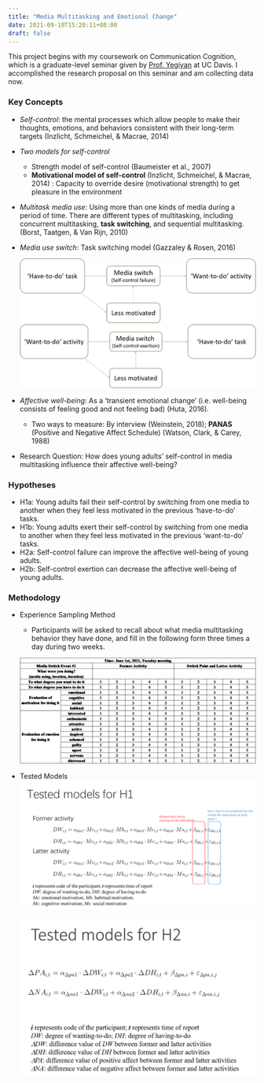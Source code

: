 ```yaml
---
title: "Media Multitasking and Emotional Change"
date: 2021-09-10T15:20:11+08:00
draft: false
---
```


This project begins with my coursework on Communication Cognition, which is a graduate-level seminar given by [Prof. Yegiyan](https://communication.ucdavis.edu/people/nyegiyan) at UC Davis. I accomplished the research proposal on this seminar and am collecting data now. 

### Key Concepts
- *Self-control*: the mental processes which allow people to make their thoughts, emotions, and behaviors consistent with their long-term targets (Inzlicht, Schmeichel, & Macrae, 2014)
- *Two models for self-control*
	- Strength model of self-control (Baumeister et al., 2007)
	- **Motivational model of self-control** (Inzlicht, Schmeichel, & Macrae, 2014) : Capacity to override desire (motivational strength) to get pleasure in the environment
- *Multitask media use*: Using more than one kinds of media during a period of time. There are different types of multitasking, including concurrent multitasking, **task switching**, and sequential multitasking. (Borst, Taatgen, & Van Rijn, 2010)
- *Media use switch*: Task switching model (Gazzaley & Rosen, 2016)
	<div align = center>
    	<img src = "https://raw.githubusercontent.com/YbFan115/ybfan115.github.io/master/resources/_gen/images/mediaswitch.png "><img src = "https://raw.githubusercontent.com/YbFan115/ybfan115.github.io/master/resources/_gen/images/mediaswitch1.png ">
	</div>

- *Affective well-being*: As a ‘transient emotional change’ (i.e. well-being consists of feeling good and not feeling bad) (Huta, 2016).
	- Two ways to measure: By interview (Weinstein, 2018); **PANAS** (Positive and Negative Affect Schedule) (Watson, Clark, & Carey, 1988)

- Research Question: How does young adults’ self-control in media multitasking influence their affective well-being?

### Hypotheses
- H1a: Young adults fail their self-control by switching from one media to another when they feel less motivated in the previous ‘have-to-do’ tasks.
- H1b: Young adults exert their self-control by switching from one media to another when they feel less motivated in the previous ‘want-to-do’ tasks.
- H2a: Self-control failure can improve the affective well-being of young adults.
- H2b: Self-control exertion can decrease the affective well-being of young adults.

### Methodology
- Experience Sampling Method
	- Participants will be asked to recall about what media multitasking behavior they have done, and fill in the following form three times a day during two weeks.
	
	![Data Collection Form](https://raw.githubusercontent.com/YbFan115/ybfan115.github.io/master/resources/_gen/images/cmn221_data_collect.png)

- Tested Models
	![Model for H1](https://raw.githubusercontent.com/YbFan115/ybfan115.github.io/master/resources/_gen/images/cmn221_model_h1.png)

	![Model for H2](https://raw.githubusercontent.com/YbFan115/ybfan115.github.io/master/resources/_gen/images/cmn221_model_h2.png)


